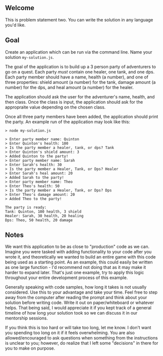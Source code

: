 ## Welcome

This is problem statement two. You can write the solution in any language you'd like.

## Goal

Create an application which can be run via the command line. Name your solution `my-solution.js`.

The goal of the application is to build up a 3 person party of adventurers to go on a quest. Each party _must_ contain one healer, one tank, and one dps. Each party member should have a name, health (a number), and one of three properties: shield amount (a number) for the tank, damage amount (a number) for the dps, and heal amount (a number) for the healer.

The application should ask the user for the adventurer's name, health, and then class. Once the class is input, the application should ask for the appropraite value depending on the chosen class.

Once all three party members have been added, the application should print the party. An example run of the application may look like this:

```
> node my-solution.js

> Enter party member name: Quinton
> Enter Quinton's health: 100
> Is the party member a healer, tank, or dps? Tank
> Enter Quinton's shield amount: 3
> Added Quinton to the party!
> Enter party member name: Sarah
> Enter Sarah's health: 30
> Is the party member a Healer, Tank, or Dps? Healer
> Enter Sarah's heal amount: 20
> Added Sarah to the party!
> Enter party member name: Theo
> Enter Theo's health: 50
> Is the party member a Healer, Tank, or Dps? Dps
> Enter Theo's damage amount: 20
> Added Theo to the party!

The party is ready:
Tank: Quinton, 100 health, 3 shield
Healer: Sarah, 30 health, 20 healing
Dps: Theo, 50 health, 20 damage
```

## Notes

We want this application to be as close to "production" code as we can. Imagine you were tasked with adding functionality to your code after you wrote it, and theoretically we wanted to build an entire game with this code being used as a starting point. As an example, this could easily be written as one large function - I'd recommend not doing that as it may make it harder to expand later. That's just one example, try to apply this logic throughout your entire development process of this example.

Generally speaking with code samples, how long it takes is not usually considered. Use this to your advantage and take your time. Feel free to step away from the computer after reading the prompt and think about your solution before writing code. Write it out on paper/whiteboard or whatever helps. That being said, I would appreciate it if you kept track of a general timeline of how long your solution took so we can discuss it in our mentorship sessions.

If you think this is too hard or will take too long, let me know. I don't want you spending too long on it if it feels overwhelming. You are also allowed/encouraged to ask questions when something from the instructions is unclear to you; however, do realize that I left some "decisions" in there for you to make on purpose.
